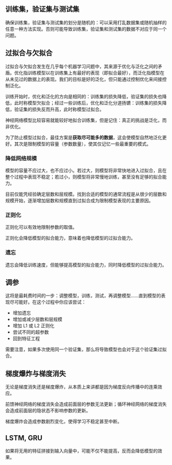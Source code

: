 ## 训练集，验证集与测试集

确保训练集，验证集与测试集的划分是随机的：可以采用打乱数据集或随机抽样的任意一种方法实现。否则可能导致训练集，验证集和测试集的数据不对应于同一个问题。





## 过拟合与欠拟合

过拟合与欠拟合发生在几乎每个机器学习问题中，其来源于优化与泛化之间的矛盾。优化指训练模型以在训练集上有最好的表现（即拟合最好），而泛化指模型在从未见过的数据上的表现。我们的目标是好的泛化，但只能通过控制优化来间接控制泛化。

训练开始时，优化和泛化的方向是相同的：训练集的损失降低，验证集的损失也降低，此时称模型欠拟合；经过一些训练后，优化和泛化分道扬镳：训练集的损失降低，验证集的损失反而升高，此时称模型过拟合。

神经网络模型比较容易就能较好地拟合训练集，但是记住：真正的挑战是泛化，而非优化。

为了防止模型过拟合，最佳方案是**获取尽可能多的数据**，这会使模型自然地泛化更好。其次是限制模型的容量（参数数量），使其仅记忆一些最重要的模式。

### 降低网络规模

模型的容量不应过大，也不应过小。若过大，则模型将非常快地进入过拟合，且在整个过程中表现不稳定；若过小，则模型将非常慢地训练，甚至没有足够的拟合能力。

目前仅能凭经验确定层数和层规模。找到合适的模型的通常流程是从很少的层数和规模开始，逐渐增加层数和规模直到过拟合成为限制模型表现的主要原因。

### 正则化

正则化可以有效地限制参数的取值。

正则化会降低模型的拟合能力，意味着也降低模型的过拟合能力。

### 遗忘

遗忘会降低训练速度，但能够提高模型的拟合能力，同时降低模型的过拟合能力。



## 调参

这将是最耗费时间的一步：调整模型，训练，测试，再调整模型……直到模型的表现尽可能好。在这个过程中你应该尝试：

+ 增加遗忘
+ 增加或减少层数和层规模
+ 增加 L1 或 L2 正则化
+ 尝试不同的超参数
+ 回到特征工程

需要注意，如果多次使用同一个验证集，那么将导致模型也会对于这个验证集过拟合。



## 梯度爆炸与梯度消失

无论是梯度消失还是梯度爆炸，从本质上来讲都是因为梯度反向传播中的连乘效应。

前馈神经网络的梯度消失会造成前面层的参数无法更新；循环神经网络的梯度消失会造成前面层的隐状态不影响参数的更新。

梯度爆炸会造成参数剧烈变化，使得学习不稳定甚至中断。







## LSTM, GRU

如果将无用的特征拼接到输入向量中，可能不仅不能提高，反而会降低模型的效果。



